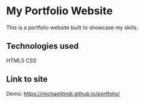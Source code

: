 # My Portfolio Website
This is a portfolio website built to showcase my skills.

## Technologies used
HTML5
CSS

## Link to site
Demo: https://michaelitindi.github.io/portfolio/